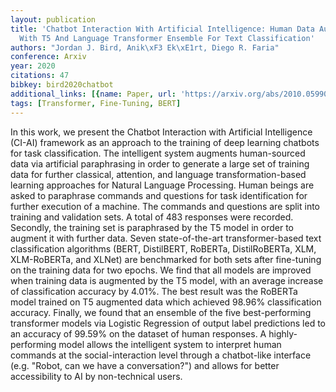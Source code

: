 ```yaml
---
layout: publication
title: 'Chatbot Interaction With Artificial Intelligence: Human Data Augmentation
  With T5 And Language Transformer Ensemble For Text Classification'
authors: "Jordan J. Bird, Anik\xF3 Ek\xE1rt, Diego R. Faria"
conference: Arxiv
year: 2020
citations: 47
bibkey: bird2020chatbot
additional_links: [{name: Paper, url: 'https://arxiv.org/abs/2010.05990'}]
tags: [Transformer, Fine-Tuning, BERT]
---
```

In this work, we present the Chatbot Interaction with Artificial Intelligence
(CI-AI) framework as an approach to the training of deep learning chatbots for
task classification. The intelligent system augments human-sourced data via
artificial paraphrasing in order to generate a large set of training data for
further classical, attention, and language transformation-based learning
approaches for Natural Language Processing. Human beings are asked to
paraphrase commands and questions for task identification for further execution
of a machine. The commands and questions are split into training and validation
sets. A total of 483 responses were recorded. Secondly, the training set is
paraphrased by the T5 model in order to augment it with further data. Seven
state-of-the-art transformer-based text classification algorithms (BERT,
DistilBERT, RoBERTa, DistilRoBERTa, XLM, XLM-RoBERTa, and XLNet) are
benchmarked for both sets after fine-tuning on the training data for two
epochs. We find that all models are improved when training data is augmented by
the T5 model, with an average increase of classification accuracy by 4.01%. The
best result was the RoBERTa model trained on T5 augmented data which achieved
98.96% classification accuracy. Finally, we found that an ensemble of the five
best-performing transformer models via Logistic Regression of output label
predictions led to an accuracy of 99.59% on the dataset of human responses. A
highly-performing model allows the intelligent system to interpret human
commands at the social-interaction level through a chatbot-like interface (e.g.
"Robot, can we have a conversation?") and allows for better accessibility to AI
by non-technical users.